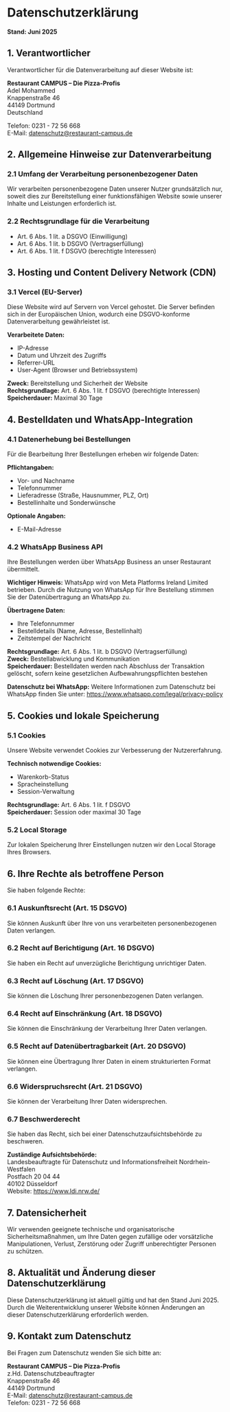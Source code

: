 # Datenschutzerklärung

**Stand: Juni 2025**

## 1. Verantwortlicher

Verantwortlicher für die Datenverarbeitung auf dieser Website ist:

**Restaurant CAMPUS – Die Pizza-Profis**  
Adel Mohammed  
Knappenstraße 46  
44149 Dortmund  
Deutschland

Telefon: 0231 - 72 56 668  
E-Mail: datenschutz@restaurant-campus.de

## 2. Allgemeine Hinweise zur Datenverarbeitung

### 2.1 Umfang der Verarbeitung personenbezogener Daten
Wir verarbeiten personenbezogene Daten unserer Nutzer grundsätzlich nur, soweit dies zur Bereitstellung einer funktionsfähigen Website sowie unserer Inhalte und Leistungen erforderlich ist.

### 2.2 Rechtsgrundlage für die Verarbeitung
- Art. 6 Abs. 1 lit. a DSGVO (Einwilligung)
- Art. 6 Abs. 1 lit. b DSGVO (Vertragserfüllung)
- Art. 6 Abs. 1 lit. f DSGVO (berechtigte Interessen)

## 3. Hosting und Content Delivery Network (CDN)

### 3.1 Vercel (EU-Server)
Diese Website wird auf Servern von Vercel gehostet. Die Server befinden sich in der Europäischen Union, wodurch eine DSGVO-konforme Datenverarbeitung gewährleistet ist.

**Verarbeitete Daten:**
- IP-Adresse
- Datum und Uhrzeit des Zugriffs
- Referrer-URL
- User-Agent (Browser und Betriebssystem)

**Zweck:** Bereitstellung und Sicherheit der Website  
**Rechtsgrundlage:** Art. 6 Abs. 1 lit. f DSGVO (berechtigte Interessen)  
**Speicherdauer:** Maximal 30 Tage

## 4. Bestelldaten und WhatsApp-Integration

### 4.1 Datenerhebung bei Bestellungen
Für die Bearbeitung Ihrer Bestellungen erheben wir folgende Daten:

**Pflichtangaben:**
- Vor- und Nachname
- Telefonnummer
- Lieferadresse (Straße, Hausnummer, PLZ, Ort)
- Bestellinhalte und Sonderwünsche

**Optionale Angaben:**
- E-Mail-Adresse

### 4.2 WhatsApp Business API
Ihre Bestellungen werden über WhatsApp Business an unser Restaurant übermittelt.

**Wichtiger Hinweis:** WhatsApp wird von Meta Platforms Ireland Limited betrieben. Durch die Nutzung von WhatsApp für Ihre Bestellung stimmen Sie der Datenübertragung an WhatsApp zu.

**Übertragene Daten:**
- Ihre Telefonnummer
- Bestelldetails (Name, Adresse, Bestellinhalt)
- Zeitstempel der Nachricht

**Rechtsgrundlage:** Art. 6 Abs. 1 lit. b DSGVO (Vertragserfüllung)  
**Zweck:** Bestellabwicklung und Kommunikation  
**Speicherdauer:** Bestelldaten werden nach Abschluss der Transaktion gelöscht, sofern keine gesetzlichen Aufbewahrungspflichten bestehen

**Datenschutz bei WhatsApp:** 
Weitere Informationen zum Datenschutz bei WhatsApp finden Sie unter: https://www.whatsapp.com/legal/privacy-policy

## 5. Cookies und lokale Speicherung

### 5.1 Cookies
Unsere Website verwendet Cookies zur Verbesserung der Nutzererfahrung.

**Technisch notwendige Cookies:**
- Warenkorb-Status
- Spracheinstellung
- Session-Verwaltung

**Rechtsgrundlage:** Art. 6 Abs. 1 lit. f DSGVO  
**Speicherdauer:** Session oder maximal 30 Tage

### 5.2 Local Storage
Zur lokalen Speicherung Ihrer Einstellungen nutzen wir den Local Storage Ihres Browsers.

## 6. Ihre Rechte als betroffene Person

Sie haben folgende Rechte:

### 6.1 Auskunftsrecht (Art. 15 DSGVO)
Sie können Auskunft über Ihre von uns verarbeiteten personenbezogenen Daten verlangen.

### 6.2 Recht auf Berichtigung (Art. 16 DSGVO)
Sie haben ein Recht auf unverzügliche Berichtigung unrichtiger Daten.

### 6.3 Recht auf Löschung (Art. 17 DSGVO)
Sie können die Löschung Ihrer personenbezogenen Daten verlangen.

### 6.4 Recht auf Einschränkung (Art. 18 DSGVO)
Sie können die Einschränkung der Verarbeitung Ihrer Daten verlangen.

### 6.5 Recht auf Datenübertragbarkeit (Art. 20 DSGVO)
Sie können eine Übertragung Ihrer Daten in einem strukturierten Format verlangen.

### 6.6 Widerspruchsrecht (Art. 21 DSGVO)
Sie können der Verarbeitung Ihrer Daten widersprechen.

### 6.7 Beschwerderecht
Sie haben das Recht, sich bei einer Datenschutzaufsichtsbehörde zu beschweren.

**Zuständige Aufsichtsbehörde:**  
Landesbeauftragte für Datenschutz und Informationsfreiheit Nordrhein-Westfalen  
Postfach 20 04 44  
40102 Düsseldorf  
Website: https://www.ldi.nrw.de/

## 7. Datensicherheit

Wir verwenden geeignete technische und organisatorische Sicherheitsmaßnahmen, um Ihre Daten gegen zufällige oder vorsätzliche Manipulationen, Verlust, Zerstörung oder Zugriff unberechtigter Personen zu schützen.

## 8. Aktualität und Änderung dieser Datenschutzerklärung

Diese Datenschutzerklärung ist aktuell gültig und hat den Stand Juni 2025. Durch die Weiterentwicklung unserer Website können Änderungen an dieser Datenschutzerklärung erforderlich werden.

## 9. Kontakt zum Datenschutz

Bei Fragen zum Datenschutz wenden Sie sich bitte an:

**Restaurant CAMPUS – Die Pizza-Profis**  
z.Hd. Datenschutzbeauftragter  
Knappenstraße 46  
44149 Dortmund  
E-Mail: datenschutz@restaurant-campus.de  
Telefon: 0231 - 72 56 668
